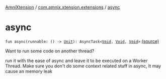 [AmniXtension](../index.md) / [com.amnix.xtension.extensions](index.md) / [async](./async.md)

# async

`fun async(runnable: () -> `[`Unit`](https://kotlinlang.org/api/latest/jvm/stdlib/kotlin/-unit/index.html)`): AsyncTask<`[`Void`](http://docs.oracle.com/javase/6/docs/api/java/lang/Void.html)`, `[`Void`](http://docs.oracle.com/javase/6/docs/api/java/lang/Void.html)`, `[`Void`](http://docs.oracle.com/javase/6/docs/api/java/lang/Void.html)`>` [(source)](https://github.com/AmniX/AmniXTension/tree/master/AmniXtension/src/main/java/com/amnix/xtension/extensions/GlobalExtensions.kt#L29)

Want to run some code on another thread?

run it with the ease of async and leave it to be executed on a Worker Thread.
Make sure you don't do some context related stuff in async, It may cause an memory leak

